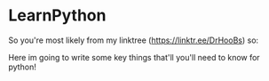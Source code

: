 # LearnPython

So you're most likely from my linktree (https://linktr.ee/DrHooBs) so:

Here im going to write some key things that'll you'll need to know for python!
